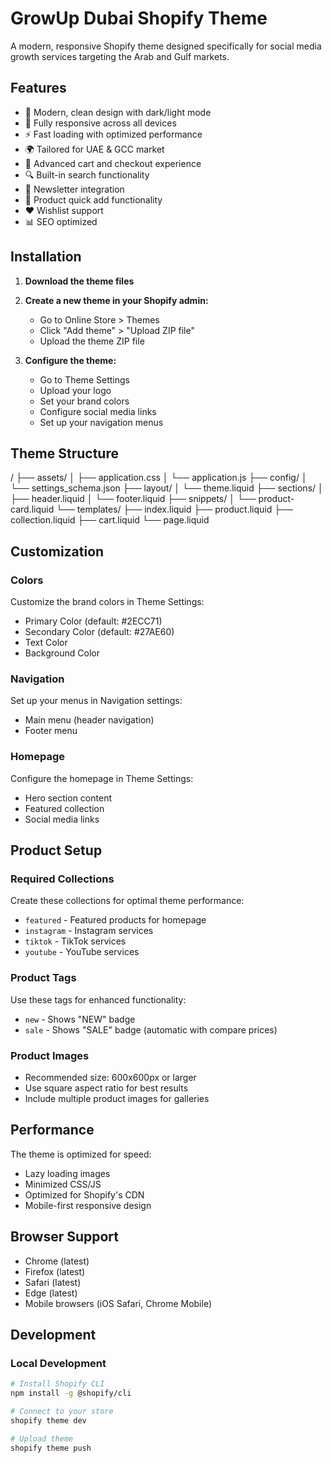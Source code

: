 # GrowUp Dubai Shopify Theme

A modern, responsive Shopify theme designed specifically for social media growth services targeting the Arab and Gulf markets.

## Features

- 🎨 Modern, clean design with dark/light mode
- 📱 Fully responsive across all devices
- ⚡ Fast loading with optimized performance
- 🌍 Tailored for UAE & GCC market
- 🛒 Advanced cart and checkout experience
- 🔍 Built-in search functionality
- 📧 Newsletter integration
- 🔄 Product quick add functionality
- ❤️ Wishlist support
- 📊 SEO optimized

## Installation

1. **Download the theme files**
2. **Create a new theme in your Shopify admin:**
   - Go to Online Store > Themes
   - Click "Add theme" > "Upload ZIP file"
   - Upload the theme ZIP file

3. **Configure the theme:**
   - Go to Theme Settings
   - Upload your logo
   - Set your brand colors
   - Configure social media links
   - Set up your navigation menus

## Theme Structure


/ ├── assets/ │ ├── application.css │ └── application.js ├── config/ │ └── settings_schema.json ├── layout/ │ └── theme.liquid ├── sections/ │ ├── header.liquid │ └── footer.liquid ├── snippets/ │ └── product-card.liquid └── templates/ ├── index.liquid ├── product.liquid ├── collection.liquid ├── cart.liquid └── page.liquid


## Customization

### Colors
Customize the brand colors in Theme Settings:
- Primary Color (default: #2ECC71)
- Secondary Color (default: #27AE60)
- Text Color
- Background Color

### Navigation
Set up your menus in Navigation settings:
- Main menu (header navigation)
- Footer menu

### Homepage
Configure the homepage in Theme Settings:
- Hero section content
- Featured collection
- Social media links

## Product Setup

### Required Collections
Create these collections for optimal theme performance:
- `featured` - Featured products for homepage
- `instagram` - Instagram services
- `tiktok` - TikTok services  
- `youtube` - YouTube services

### Product Tags
Use these tags for enhanced functionality:
- `new` - Shows "NEW" badge
- `sale` - Shows "SALE" badge (automatic with compare prices)

### Product Images
- Recommended size: 600x600px or larger
- Use square aspect ratio for best results
- Include multiple product images for galleries

## Performance

The theme is optimized for speed:
- Lazy loading images
- Minimized CSS/JS
- Optimized for Shopify's CDN
- Mobile-first responsive design

## Browser Support

- Chrome (latest)
- Firefox (latest)
- Safari (latest)
- Edge (latest)
- Mobile browsers (iOS Safari, Chrome Mobile)

## Development

### Local Development
```bash
# Install Shopify CLI
npm install -g @shopify/cli

# Connect to your store
shopify theme dev

# Upload theme
shopify theme push
